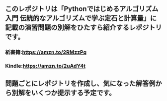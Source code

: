 ## このレポジトリは「Pythonではじめるアルゴリズム入門 伝統的なアルゴリズムで学ぶ定石と計算量」に記載の演習問題の別解をひたすら紹介するレポジトリです。

### 紙書籍:https://amzn.to/2RMzzPq

### Kindle:https://amzn.to/2uAdY4t


## 問題ごとにレポジトリを作成し、気になった解答例から別解をいくつか提示する予定です。